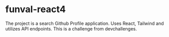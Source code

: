 # funval-react4
The project is a search Github Profile application. Uses React, Tailwind and utilizes API endpoints. This is a challenge from devchallenges.
